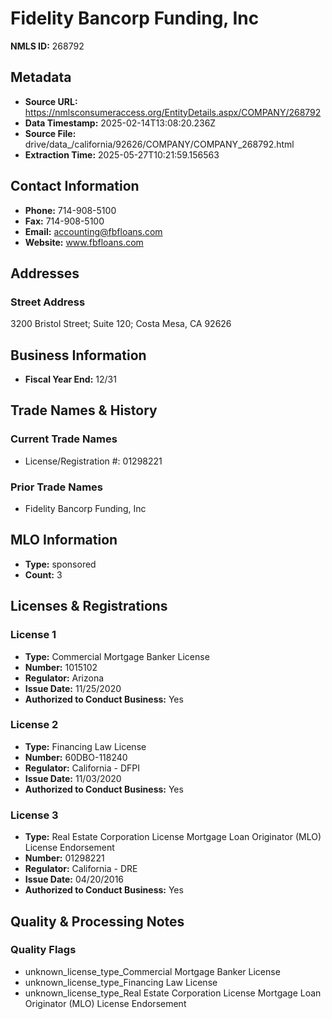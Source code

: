 # Fidelity Bancorp Funding, Inc

**NMLS ID:** 268792

## Metadata
- **Source URL:** https://nmlsconsumeraccess.org/EntityDetails.aspx/COMPANY/268792
- **Data Timestamp:** 2025-02-14T13:08:20.236Z
- **Source File:** drive/data_/california/92626/COMPANY/COMPANY_268792.html
- **Extraction Time:** 2025-05-27T10:21:59.156563

## Contact Information
- **Phone:** 714-908-5100
- **Fax:** 714-908-5100
- **Email:** accounting@fbfloans.com
- **Website:** www.fbfloans.com

## Addresses
### Street Address
3200 Bristol Street; Suite 120; Costa Mesa, CA 92626

## Business Information
- **Fiscal Year End:** 12/31

## Trade Names & History
### Current Trade Names
- License/Registration #: 01298221

### Prior Trade Names
- Fidelity Bancorp Funding, Inc

## MLO Information
- **Type:** sponsored
- **Count:** 3

## Licenses & Registrations

### License 1
- **Type:** Commercial Mortgage Banker License
- **Number:** 1015102
- **Regulator:** Arizona
- **Issue Date:** 11/25/2020
- **Authorized to Conduct Business:** Yes

### License 2
- **Type:** Financing Law License
- **Number:** 60DBO-118240
- **Regulator:** California - DFPI
- **Issue Date:** 11/03/2020
- **Authorized to Conduct Business:** Yes

### License 3
- **Type:** Real Estate Corporation License Mortgage Loan Originator (MLO) License Endorsement
- **Number:** 01298221
- **Regulator:** California - DRE
- **Issue Date:** 04/20/2016
- **Authorized to Conduct Business:** Yes

## Quality & Processing Notes
### Quality Flags
- unknown_license_type_Commercial Mortgage Banker License
- unknown_license_type_Financing Law License
- unknown_license_type_Real Estate Corporation License Mortgage Loan Originator (MLO) License Endorsement
